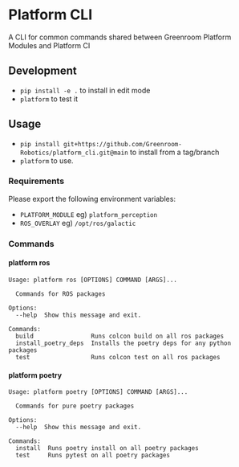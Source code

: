 # Platform CLI

A CLI for common commands shared between Greenroom Platform Modules and Platform CI

## Development

* `pip install -e .` to install in edit mode
* `platform` to test it

## Usage

* `pip install git+https://github.com/Greenroom-Robotics/platform_cli.git@main` to install from a tag/branch
* `platform` to use.

### Requirements

Please export the following environment variables:
* `PLATFORM_MODULE` eg) `platform_perception`
* `ROS_OVERLAY` eg) `/opt/ros/galactic`

### Commands

#### platform ros
```
Usage: platform ros [OPTIONS] COMMAND [ARGS]...

  Commands for ROS packages

Options:
  --help  Show this message and exit.

Commands:
  build                Runs colcon build on all ros packages
  install_poetry_deps  Installs the poetry deps for any python packages
  test                 Runs colcon test on all ros packages
```

#### platform poetry
```
Usage: platform poetry [OPTIONS] COMMAND [ARGS]...

  Commands for pure poetry packages

Options:
  --help  Show this message and exit.

Commands:
  install  Runs poetry install on all poetry packages
  test     Runs pytest on all poetry packages
```